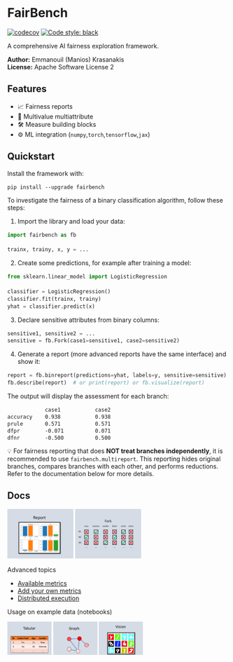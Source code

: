 # FairBench

[![codecov](https://codecov.io/gh/mever-team/FairBench/branch/main/graph/badge.svg?token=qeiNv3DN0W)](https://codecov.io/gh/mever-team/FairBench)
[![Code style: black](https://img.shields.io/badge/code%20style-black-000000.svg)](https://github.com/psf/black)

A comprehensive AI fairness exploration framework.

**Author:** Emmanouil (Manios) Krasanakis <br>
**License:** Apache Software License 2

## Features

- :chart_with_upwards_trend: Fairness reports
- :flags: Multivalue multiattribute
- :hammer_and_wrench: Measure building blocks
- :gear: ML integration (`numpy`,`torch`,`tensorflow`,`jax`)

## Quickstart

Install the framework with:

```shell
pip install --upgrade fairbench
```

To investigate the fairness of a binary classification algorithm, follow these steps:

1. Import the library and load your data:

```python
import fairbench as fb

trainx, trainy, x, y = ...
```

2. Create some predictions, for example after training a model:

```python
from sklearn.linear_model import LogisticRegression

classifier = LogisticRegression()
classifier.fit(trainx, trainy)
yhat = classifier.predict(x)
```

3. Declare sensitive attributes from binary columns:

```python
sensitive1, sensitive2 = ...
sensitive = fb.Fork(case1=sensitive1, case2=sensitive2)
```

4. Generate a report (more advanced reports have the same interface) and show it:

```python
report = fb.binreport(predictions=yhat, labels=y, sensitive=sensitive)
fb.describe(report)  # or print(report) or fb.visualize(report)
```

The output will display the assessment for each branch:

```
            case1           case2
accuracy    0.938           0.938
prule       0.571           0.571
dfpr        -0.071          0.071
dfnr        -0.500          0.500
```

:bulb: For fairness reporting that does 
**NOT treat branches independently**, 
it is recommended to use `fairbench.multireport`. 
This reporting hides original branches, compares 
branches with each other, and performs reductions. 
Refer to the documentation below for more details.


## Docs 

[<img alt="reports" width="30%" src="docs/images/report.png" />](docs/reports.md)
[<img alt="branches" width="30%" src="docs/images/forks.png" />](docs/branches.md)


Advanced topics

- [Available metrics](docs/metrics.md)
- [Add your own metrics](CONTRIBUTING.md)
- [Distributed execution](docs/distributed.md)

Usage on example data (notebooks)

[<img alt="branches" width="20%" src="docs/images/tabular.png" />](examples/demo.ipynb])
[<img alt="branches" width="20%" src="docs/images/graphs.png" />](examples/graphs.ipynb)
[<img alt="branches" width="20%" src="docs/images/vision.png" />](examples/vision.ipynb)
